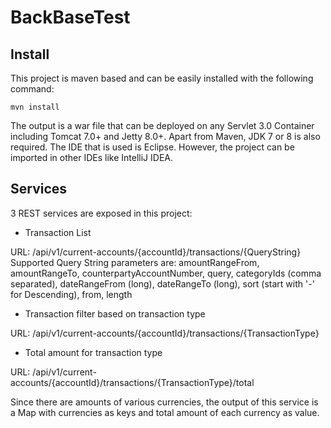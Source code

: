 # BackBaseTest
## Install
This project is maven based and can be easily installed with the following command:
```
mvn install
```
The output is a war file that can be deployed on any Servlet 3.0 Container including Tomcat 7.0+ and Jetty 8.0+. Apart from Maven, JDK 7 or 8 is also required. The IDE that is used is Eclipse. However, the project can be imported in other IDEs like IntelliJ IDEA.
## Services
3 REST services are exposed in this project:
* Transaction List

URL: <Context-Root>/api/v1/current-accounts/{accountId}/transactions/{QueryString}
Supported Query String parameters are: amountRangeFrom, amountRangeTo, counterpartyAccountNumber, query, categoryIds (comma separated), dateRangeFrom (long), dateRangeTo (long), sort (start with '-' for Descending), from, length

* Transaction filter based on transaction type

URL: <Context-Root>/api/v1/current-accounts/{accountId}/transactions/{TransactionType}
* Total amount for transaction type

URL: <Context-Root>/api/v1/current-accounts/{accountId}/transactions/{TransactionType}/total

Since there are amounts of various currencies, the output of this service is a Map with currencies as keys and total amount of each currency as value.
